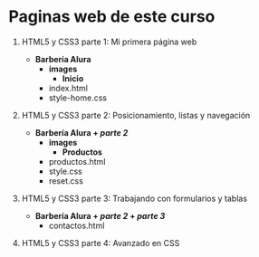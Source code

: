 # Paginas web de este curso

1. HTML5 y CSS3 parte 1: Mi primera página web
   - **Barbería Alura**
     - **images**
       - **Inicio**
     - index.html
     - style-home.css
       
2. HTML5 y CSS3 parte 2: Posicionamiento, listas y navegación
   - **Barbería Alura + *parte 2***
     - **images**
       - **Productos**
     - productos.html
     - style.css
     - reset.css

3. HTML5 y CSS3 parte 3: Trabajando con formularios y tablas
   - **Barbería Alura + *parte 2* + *parte 3***
     - contactos.html

4. HTML5 y CSS3 parte 4: Avanzado en CSS